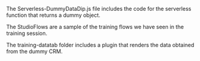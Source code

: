 The Serverless-DummyDataDip.js file includes the code for the serverless function that returns a dummy object.

The StudioFlows are a sample of the training flows we have seen in the training session. 

The training-datatab folder includes a plugin that renders the data obtained from the dummy CRM.